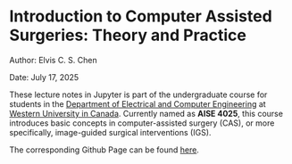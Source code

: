 # Introduction to Computer Assisted Surgeries: Theory and Practice

Author: Elvis C. S. Chen

Date: July 17, 2025


These lecture notes in Jupyter is part of the undergraduate course for students in the [Department of Electrical and Computer Engineering](https://www.eng.uwo.ca/electrical/) at [Western University in Canada](https://www.uwo.ca/). Currently named as **AISE 4025**, this course introduces basic concepts in computer-assisted surgery (CAS), or more specifically, image-guided surgical interventions (IGS).

The corresponding Github Page can be found [here](https://cheneuwo.github.io/CAS_Book/intro.html).